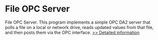 # File OPC Server
File OPC Server. This program implements a simple OPC DA2 server that polls a file on a local or network drive, reads updated values from that file, and then posts them via the OPC interface.
[>> Detailed information](https://secure.shareit.com/shareit/product.html?productid=300770826&affiliateid=200057808)